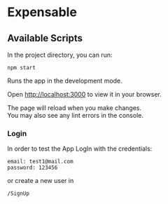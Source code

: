 # Expensable

## Available Scripts

In the project directory, you can run:

```shell
npm start
```

Runs the app in the development mode.

Open [http://localhost:3000](http://localhost:3000) to view it in your browser.

The page will reload when you make changes.\
You may also see any lint errors in the console.

### Login

In order to test the App LogIn with the credentials:

```shell
email: test1@mail.com
password: 123456
```

or create a new user in

```shell
/SignUp
```

